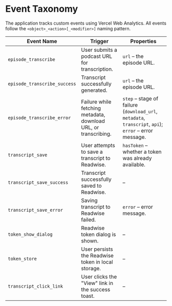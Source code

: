 # Event Taxonomy

The application tracks custom events using Vercel Web Analytics. All events follow the `<object>_<action>[_<modifier>]` naming pattern.

| Event Name | Trigger | Properties |
|------------|---------|------------|
| `episode_transcribe` | User submits a podcast URL for transcription. | `url` – the episode URL. |
| `episode_transcribe_success` | Transcript successfully generated. | `url` – the episode URL. |
| `episode_transcribe_error` | Failure while fetching metadata, download URL, or transcribing. | `step` – stage of failure (`download_url`, `metadata`, `transcript`, `api`); `error` – error message. |
| `transcript_save` | User attempts to save a transcript to Readwise. | `hasToken` – whether a token was already available. |
| `transcript_save_success` | Transcript successfully saved to Readwise. | – |
| `transcript_save_error` | Saving transcript to Readwise failed. | `error` – error message. |
| `token_show_dialog` | Readwise token dialog is shown. | – |
| `token_store` | User persists the Readwise token in local storage. | – |
| `transcript_click_link` | User clicks the "View" link in the success toast. | – |
